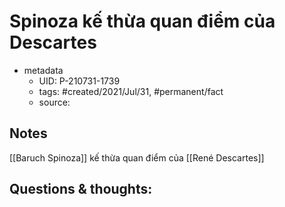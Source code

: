 # Spinoza kế thừa quan điểm của Descartes

- metadata
	- UID: P-210731-1739
	- tags: #created/2021/Jul/31, #permanent/fact 
	- source: 

## Notes
[[Baruch Spinoza]] kế thừa quan điểm của [[René Descartes]]

## Questions & thoughts:

